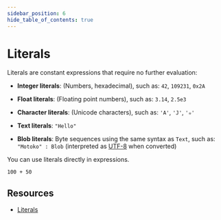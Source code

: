 ```yaml
---
sidebar_position: 6
hide_table_of_contents: true
---
```


# Literals

Literals are constant expressions that require no further evaluation:

- **Integer literals**: (Numbers, hexadecimal), such as: `42`, `109231`, `0x2A`

- **Float literals**: (Floating point numbers), such as: `3.14`, `2.5e3`

- **Character literals**: (Unicode characters), such as: `'A'`, `'J'`, `'✮'`

- **Text literals**: `"Hello"`

- **Blob literals**: Byte sequences using the same syntax as `Text`, such as: `"Motoko" : Blob` (interpreted as [UTF-8](https://en.wikipedia.org/wiki/UTF-8) when converted)

You can use literals directly in expressions.

```motoko
100 + 50
```

## Resources

- [Literals](https://internetcomputer.org/docs/motoko/language-manual#literals)

